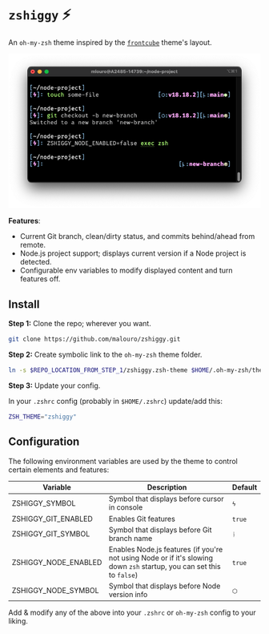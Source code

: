 # `zshiggy` ⚡️

An `oh-my-zsh` theme inspired by the [`frontcube`](https://github.com/ohmyzsh/ohmyzsh/blob/master/themes/frontcube.zsh-theme) theme's layout.

![image](./screenshot.png)

**Features**:
- Current Git branch, clean/dirty status, and commits behind/ahead from remote.
- Node.js project support; displays current version if a Node project is detected.
- Configurable env variables to modify displayed content and turn features off.

## Install

**Step 1:** Clone the repo; wherever you want.

```bash
git clone https://github.com/malouro/zshiggy.git
```

**Step 2:** Create symbolic link to the `oh-my-zsh` theme folder.

```bash
ln -s $REPO_LOCATION_FROM_STEP_1/zshiggy.zsh-theme $HOME/.oh-my-zsh/themes/zshiggy.zsh-theme
```

**Step 3:** Update your config.

In your `.zshrc` config (probably in `$HOME/.zshrc`) update/add this:

```sh
ZSH_THEME="zshiggy"
```

## Configuration

The following environment variables are used by the theme to control certain elements and features:

| Variable | Description | Default |
|----------|-------------|---------|
| ZSHIGGY_SYMBOL         | Symbol that displays before cursor in console | `ϟ` |
| ZSHIGGY_GIT_ENABLED    | Enables Git features | `true` |
| ZSHIGGY_GIT_SYMBOL     | Symbol that displays before Git branch name | `ᚿ` |
| ZSHIGGY_NODE_ENABLED   | Enables Node.js features (if you're not using Node or if it's slowing down `zsh` startup, you can set this to `false`) | `true` |
| ZSHIGGY_NODE_SYMBOL    | Symbol that displays before Node version info | `⬡` |

Add & modify any of the above into your `.zshrc` or `oh-my-zsh` config to your liking.
